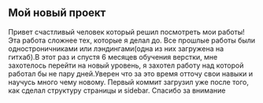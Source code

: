 ## Мой новый проект

Привет счастливый человек который решил посмотреть мои работы!
Эта работа сложнее тех, которые я делал до. Все прошлые работы были одностроничниками или лэндингами(одна из них загружена на гитхаб).В этот раз и спустя 6 месяцев обучения верстки, мне захотелось перейти на новый уровень, я захотел работу над которой работал бы не пару дней.Уверен что за это время отточу свои навыки и научусь много чему новому. Первый коммит загрузил уже после того, как сделал структуру страницы и sidebar.
Спасибо за внимание

